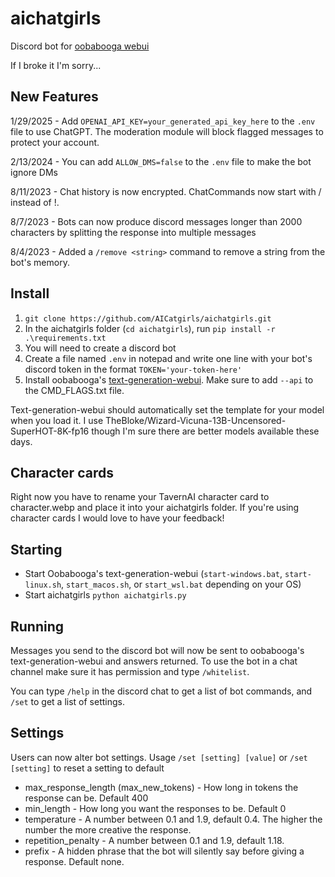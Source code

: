 # aichatgirls
Discord bot for [oobabooga webui](https://github.com/oobabooga/text-generation-webui)

If I broke it I'm sorry...

## New Features

1/29/2025 - Add `OPENAI_API_KEY=your_generated_api_key_here` to the `.env` file to use ChatGPT. The moderation module will block flagged messages to protect your account.

2/13/2024 - You can add `ALLOW_DMS=false` to the `.env` file to make the bot ignore DMs

8/11/2023 - Chat history is now encrypted. ChatCommands now start with / instead of !.

8/7/2023 - Bots can now produce discord messages longer than 2000 characters by splitting the response into multiple messages

8/4/2023 - Added a `/remove <string>` command to remove a string from the bot's memory.

## Install
1. `git clone https://github.com/AICatgirls/aichatgirls.git`
2. In the aichatgirls folder (`cd aichatgirls`), run `pip install -r .\requirements.txt`
3. You will need to create a discord bot
4. Create a file named `.env` in notepad and write one line with your bot's discord token in the format `TOKEN='your-token-here'`
5. Install oobabooga's [text-generation-webui](https://github.com/oobabooga/text-generation-webui). Make sure to add `--api` to the CMD_FLAGS.txt file.

Text-generation-webui should automatically set the template for your model when you load it. I use TheBloke/Wizard-Vicuna-13B-Uncensored-SuperHOT-8K-fp16 though I'm sure there are better models available these days.
 
##  Character cards
Right now you have to rename your TavernAI character card to character.webp and place it into your aichatgirls folder. If you're using character cards I would love to have your feedback!

## Starting
- Start Oobabooga's text-generation-webui (`start-windows.bat`, `start-linux.sh`, `start_macos.sh`, or `start_wsl.bat` depending on your OS)
- Start aichatgirls `python aichatgirls.py`

## Running
Messages you send to the discord bot will now be sent to oobabooga's text-generation-webui and answers returned. To use the bot in a chat channel make sure it has permission and type `/whitelist`.

You can type `/help` in the discord chat to get a list of bot commands, and `/set` to get a list of settings.

## Settings
Users can now alter bot settings. Usage `/set [setting] [value]` or `/set [setting]` to reset a setting to default
* max_response_length (max_new_tokens) - How long in tokens the response can be. Default 400
* min_length - How long you want the responses to be. Default 0
* temperature - A number between 0.1 and 1.9, default 0.4. The higher the number the more creative the response.
* repetition_penalty - A number between 0.1 and 1.9, default 1.18.
* prefix - A hidden phrase that the bot will silently say before giving a response. Default none.
